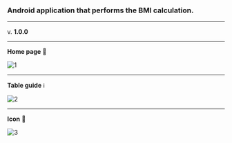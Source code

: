 ### Android application that performs the BMI calculation.

---

v. **1.0.0**

---

**Home page** :iphone:

![1](https://user-images.githubusercontent.com/61114792/126722649-6d5071dd-f198-451a-9dd0-abb9dc7d2367.png)

---

**Table guide** :information_source:

![2](https://user-images.githubusercontent.com/61114792/126722656-f86c7b9e-41ab-4547-a3ce-20d57a43e5fa.png)

---

**Icon** :milky_way:

![3](https://user-images.githubusercontent.com/61114792/126722658-5dd98cf8-27e7-4bc6-a834-28ce1c218de5.png)

